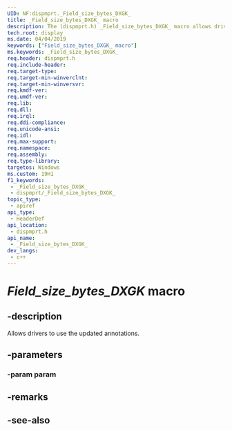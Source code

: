 ```yaml
---
UID: NF:dispmprt._Field_size_bytes_DXGK_
title: _Field_size_bytes_DXGK_ macro
description: The (dispmprt.h) _Field_size_bytes_DXGK_ macro allows drivers to use the updated annotations to assist code analysis tools.
tech.root: display
ms.date: 04/04/2019
keywords: ["Field_size_bytes_DXGK_ macro"]
ms.keywords: _Field_size_bytes_DXGK_
req.header: dispmprt.h
req.include-header: 
req.target-type: 
req.target-min-winverclnt: 
req.target-min-winversvr: 
req.kmdf-ver: 
req.umdf-ver: 
req.lib: 
req.dll: 
req.irql: 
req.ddi-compliance: 
req.unicode-ansi: 
req.idl: 
req.max-support: 
req.namespace: 
req.assembly: 
req.type-library: 
targetos: Windows
ms.custom: 19H1
f1_keywords:
 - _Field_size_bytes_DXGK_
 - dispmprt/_Field_size_bytes_DXGK_
topic_type:
 - apiref
api_type:
 - HeaderDef
api_location:
 - dispmprt.h
api_name:
 - _Field_size_bytes_DXGK_
dev_langs:
 - c++
---
```


# _Field_size_bytes_DXGK_ macro


## -description

Allows drivers to use the updated annotations.

## -parameters

### -param param

## -remarks

## -see-also


